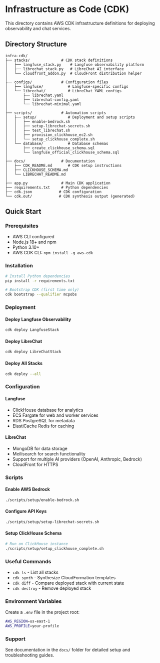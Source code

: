 # Infrastructure as Code (CDK)

This directory contains AWS CDK infrastructure definitions for deploying observability and chat services.

## Directory Structure

```
infra-cdk/
├── stacks/              # CDK stack definitions
│   ├── langfuse_stack.py    # Langfuse observability platform
│   ├── librechat_stack.py   # LibreChat AI interface
│   └── cloudfront_addon.py  # CloudFront distribution helper
│
├── configs/             # Configuration files
│   ├── langfuse/           # Langfuse-specific configs
│   └── librechat/          # LibreChat YAML configs
│       ├── librechat.yaml
│       ├── librechat-config.yaml
│       └── librechat-minimal.yaml
│
├── scripts/             # Automation scripts
│   ├── setup/              # Deployment and setup scripts
│   │   ├── enable-bedrock.sh
│   │   ├── setup-librechat-secrets.sh
│   │   ├── test_librechat.sh
│   │   ├── provision_clickhouse_ec2.sh
│   │   └── setup_clickhouse_complete.sh
│   └── database/           # Database schemas
│       ├── create_clickhouse_schema.sql
│       └── langfuse_official_clickhouse_schema.sql
│
├── docs/                # Documentation
│   ├── CDK_README.md       # CDK setup instructions
│   ├── CLICKHOUSE_SCHEMA.md
│   └── LIBRECHAT_README.md
│
├── app.py               # Main CDK application
├── requirements.txt     # Python dependencies
├── cdk.json            # CDK configuration
└── cdk.out/            # CDK synthesis output (generated)
```

## Quick Start

### Prerequisites
- AWS CLI configured
- Node.js 18+ and npm
- Python 3.10+
- AWS CDK CLI: `npm install -g aws-cdk`

### Installation
```bash
# Install Python dependencies
pip install -r requirements.txt

# Bootstrap CDK (first time only)
cdk bootstrap --qualifier mcpobs
```

### Deployment

#### Deploy Langfuse Observability
```bash
cdk deploy LangfuseStack
```

#### Deploy LibreChat
```bash
cdk deploy LibreChatStack
```

#### Deploy All Stacks
```bash
cdk deploy --all
```

### Configuration

#### Langfuse
- ClickHouse database for analytics
- ECS Fargate for web and worker services
- RDS PostgreSQL for metadata
- ElastiCache Redis for caching

#### LibreChat
- MongoDB for data storage
- Meilisearch for search functionality
- Support for multiple AI providers (OpenAI, Anthropic, Bedrock)
- CloudFront for HTTPS

### Scripts

#### Enable AWS Bedrock
```bash
./scripts/setup/enable-bedrock.sh
```

#### Configure API Keys
```bash
./scripts/setup/setup-librechat-secrets.sh
```

#### Setup ClickHouse Schema
```bash
# Run on ClickHouse instance
./scripts/setup/setup_clickhouse_complete.sh
```

### Useful Commands
- `cdk ls` - List all stacks
- `cdk synth` - Synthesize CloudFormation templates
- `cdk diff` - Compare deployed stack with current state
- `cdk destroy` - Remove deployed stack

### Environment Variables
Create a `.env` file in the project root:
```bash
AWS_REGION=us-east-1
AWS_PROFILE=your-profile
```

### Support
See documentation in the `docs/` folder for detailed setup and troubleshooting guides.